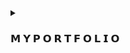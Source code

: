 </details>

<details><summary><h3>𝗠 𝗬 𝗣 𝗢 𝗥 𝗧 𝗙 𝗢 𝗟 𝗜 𝗢</h3></summary>

  [![My github stats](<p align="center" align='right'>
  <a target="_blank"href=https://sahill-op.github.io/sahil-op.github.io/"><img src="https://img.shields.io/badge/Portfolio-%23000000.svg?style=for-the-badge&logo=firefox&logoColor=#FF7139
)]
</details>
